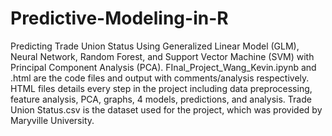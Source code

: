 # Predictive-Modeling-in-R
Predicting Trade Union Status Using Generalized Linear Model (GLM), Neural Network, Random Forest, and Support Vector Machine (SVM) with Principal Component Analysis (PCA).
FInal_Project_Wang_Kevin.ipynb and .html are the code files and output with comments/analysis respectively. 
HTML files details every step in the project including data preprocessing, feature analysis, PCA, graphs, 4 models, predictions, and analysis. 
Trade Union Status.csv is the dataset used for the project, which was provided by Maryville University. 

